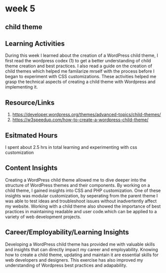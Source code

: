 # week 5

## child theme

## Learning Activities

During this week I learned about the creation of a WordPress child theme, I first read the wordpress codex (1) to get a better understanding of child theme creation and best practices. I also read a guide on the creation of child themes which helped me familarize mrself with the process before I began to experiment with CSS customizations. These activities helped me grasp the technical aspects of creating a child theme with Wordpress and implementing it.

## Resource/Links

1. <https://developer.wordpress.org/themes/advanced-topics/child-themes/>
2. <https://w3speedup.com/how-to-create-a-wordpress-child-theme/>

## Esitmated Hours

I spent about 2.5 hrs in total learning and experimenting with css customization

## Content Insights

Creating a WordPress child theme allowed me to dive deeper into the structure of WordPress themes and their components. By working on a child theme, I gained insights into CSS and PHP customization. One of these insights was modular customization, by seperating from the parent theme I was able to test ideas and troubleshoot issues without inadvertently affect my website. Working with a child theme also showed the importance of best practices in maintaining readable and user code.which can be applied to a variety of web development projects.

## Career/Employability/Learning Insights

Developing a WordPress child theme has provided me with valuable skills and insights that can directly impact my career and employability. Knowing how to create a child theme, updating and maintain it are essential skills for web developers and designers. This exercise has also improved my understanding of Wordpress best practices and adapability.